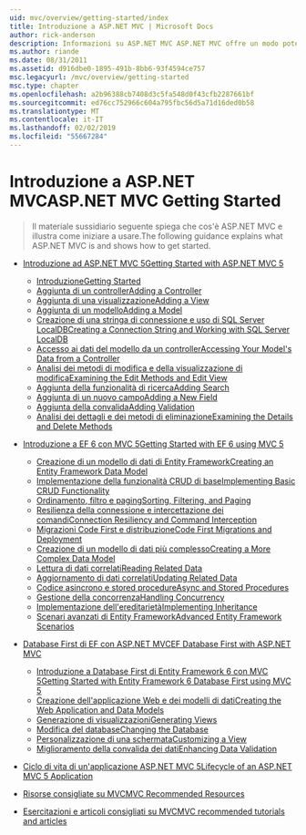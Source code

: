 ```yaml
---
uid: mvc/overview/getting-started/index
title: Introduzione a ASP.NET MVC | Microsoft Docs
author: rick-anderson
description: Informazioni su ASP.NET MVC ASP.NET MVC offre un modo potente, basato su modelli per creare siti Web dinamici che consente una netta separazione dei compiti e tale g...
ms.author: riande
ms.date: 08/31/2011
ms.assetid: d916dbe0-1895-491b-8bb6-93f4594ce757
msc.legacyurl: /mvc/overview/getting-started
msc.type: chapter
ms.openlocfilehash: a2b96388cb7408d3c5fa548d0f43cfb2287661bf
ms.sourcegitcommit: ed76cc752966c604a795fbc56d5a71d16ded0b58
ms.translationtype: MT
ms.contentlocale: it-IT
ms.lasthandoff: 02/02/2019
ms.locfileid: "55667284"
---
```

<a name="aspnet-mvc-getting-started"></a><span data-ttu-id="296a0-103">Introduzione a ASP.NET MVC</span><span class="sxs-lookup"><span data-stu-id="296a0-103">ASP.NET MVC Getting Started</span></span>
====================
> <span data-ttu-id="296a0-104">Il materiale sussidiario seguente spiega che cos'è ASP.NET MVC e illustra come iniziare a usare.</span><span class="sxs-lookup"><span data-stu-id="296a0-104">The following guidance explains what ASP.NET MVC is and shows how to get started.</span></span>


- [<span data-ttu-id="296a0-105">Introduzione ad ASP.NET MVC 5</span><span class="sxs-lookup"><span data-stu-id="296a0-105">Getting Started with ASP.NET MVC 5</span></span>](introduction/index.md)

    - [<span data-ttu-id="296a0-106">Introduzione</span><span class="sxs-lookup"><span data-stu-id="296a0-106">Getting Started</span></span>](introduction/getting-started.md)
    - [<span data-ttu-id="296a0-107">Aggiunta di un controller</span><span class="sxs-lookup"><span data-stu-id="296a0-107">Adding a Controller</span></span>](introduction/adding-a-controller.md)
    - [<span data-ttu-id="296a0-108">Aggiunta di una visualizzazione</span><span class="sxs-lookup"><span data-stu-id="296a0-108">Adding a View</span></span>](introduction/adding-a-view.md)
    - [<span data-ttu-id="296a0-109">Aggiunta di un modello</span><span class="sxs-lookup"><span data-stu-id="296a0-109">Adding a Model</span></span>](introduction/adding-a-model.md)
    - [<span data-ttu-id="296a0-110">Creazione di una stringa di connessione e uso di SQL Server LocalDB</span><span class="sxs-lookup"><span data-stu-id="296a0-110">Creating a Connection String and Working with SQL Server LocalDB</span></span>](introduction/creating-a-connection-string.md)
    - [<span data-ttu-id="296a0-111">Accesso ai dati del modello da un controller</span><span class="sxs-lookup"><span data-stu-id="296a0-111">Accessing Your Model's Data from a Controller</span></span>](introduction/accessing-your-models-data-from-a-controller.md)
    - [<span data-ttu-id="296a0-112">Analisi dei metodi di modifica e della visualizzazione di modifica</span><span class="sxs-lookup"><span data-stu-id="296a0-112">Examining the Edit Methods and Edit View</span></span>](introduction/examining-the-edit-methods-and-edit-view.md)
    - [<span data-ttu-id="296a0-113">Aggiunta della funzionalità di ricerca</span><span class="sxs-lookup"><span data-stu-id="296a0-113">Adding Search</span></span>](introduction/adding-search.md)
    - [<span data-ttu-id="296a0-114">Aggiunta di un nuovo campo</span><span class="sxs-lookup"><span data-stu-id="296a0-114">Adding a New Field</span></span>](introduction/adding-a-new-field.md)
    - [<span data-ttu-id="296a0-115">Aggiunta della convalida</span><span class="sxs-lookup"><span data-stu-id="296a0-115">Adding Validation</span></span>](introduction/adding-validation.md)
    - [<span data-ttu-id="296a0-116">Analisi dei dettagli e dei metodi di eliminazione</span><span class="sxs-lookup"><span data-stu-id="296a0-116">Examining the Details and Delete Methods</span></span>](introduction/examining-the-details-and-delete-methods.md)
- [<span data-ttu-id="296a0-117">Introduzione a EF 6 con MVC 5</span><span class="sxs-lookup"><span data-stu-id="296a0-117">Getting Started with EF 6 using MVC 5</span></span>](getting-started-with-ef-using-mvc/index.md)

    - [<span data-ttu-id="296a0-118">Creazione di un modello di dati di Entity Framework</span><span class="sxs-lookup"><span data-stu-id="296a0-118">Creating an Entity Framework Data Model</span></span>](getting-started-with-ef-using-mvc/creating-an-entity-framework-data-model-for-an-asp-net-mvc-application.md)
    - [<span data-ttu-id="296a0-119">Implementazione della funzionalità CRUD di base</span><span class="sxs-lookup"><span data-stu-id="296a0-119">Implementing Basic CRUD Functionality</span></span>](getting-started-with-ef-using-mvc/implementing-basic-crud-functionality-with-the-entity-framework-in-asp-net-mvc-application.md)
    - [<span data-ttu-id="296a0-120">Ordinamento, filtro e paging</span><span class="sxs-lookup"><span data-stu-id="296a0-120">Sorting, Filtering, and Paging</span></span>](getting-started-with-ef-using-mvc/sorting-filtering-and-paging-with-the-entity-framework-in-an-asp-net-mvc-application.md)
    - [<span data-ttu-id="296a0-121">Resilienza della connessione e intercettazione dei comandi</span><span class="sxs-lookup"><span data-stu-id="296a0-121">Connection Resiliency and Command Interception</span></span>](getting-started-with-ef-using-mvc/connection-resiliency-and-command-interception-with-the-entity-framework-in-an-asp-net-mvc-application.md)
    - [<span data-ttu-id="296a0-122">Migrazioni Code First e distribuzione</span><span class="sxs-lookup"><span data-stu-id="296a0-122">Code First Migrations and Deployment</span></span>](getting-started-with-ef-using-mvc/migrations-and-deployment-with-the-entity-framework-in-an-asp-net-mvc-application.md)
    - [<span data-ttu-id="296a0-123">Creazione di un modello di dati più complesso</span><span class="sxs-lookup"><span data-stu-id="296a0-123">Creating a More Complex Data Model</span></span>](getting-started-with-ef-using-mvc/creating-a-more-complex-data-model-for-an-asp-net-mvc-application.md)
    - [<span data-ttu-id="296a0-124">Lettura di dati correlati</span><span class="sxs-lookup"><span data-stu-id="296a0-124">Reading Related Data</span></span>](getting-started-with-ef-using-mvc/reading-related-data-with-the-entity-framework-in-an-asp-net-mvc-application.md)
    - [<span data-ttu-id="296a0-125">Aggiornamento di dati correlati</span><span class="sxs-lookup"><span data-stu-id="296a0-125">Updating Related Data</span></span>](getting-started-with-ef-using-mvc/updating-related-data-with-the-entity-framework-in-an-asp-net-mvc-application.md)
    - [<span data-ttu-id="296a0-126">Codice asincrono e stored procedure</span><span class="sxs-lookup"><span data-stu-id="296a0-126">Async and Stored Procedures</span></span>](getting-started-with-ef-using-mvc/async-and-stored-procedures-with-the-entity-framework-in-an-asp-net-mvc-application.md)
    - [<span data-ttu-id="296a0-127">Gestione della concorrenza</span><span class="sxs-lookup"><span data-stu-id="296a0-127">Handling Concurrency</span></span>](getting-started-with-ef-using-mvc/handling-concurrency-with-the-entity-framework-in-an-asp-net-mvc-application.md)
    - [<span data-ttu-id="296a0-128">Implementazione dell'ereditarietà</span><span class="sxs-lookup"><span data-stu-id="296a0-128">Implementing Inheritance</span></span>](getting-started-with-ef-using-mvc/implementing-inheritance-with-the-entity-framework-in-an-asp-net-mvc-application.md)
    - [<span data-ttu-id="296a0-129">Scenari avanzati di Entity Framework</span><span class="sxs-lookup"><span data-stu-id="296a0-129">Advanced Entity Framework Scenarios</span></span>](getting-started-with-ef-using-mvc/advanced-entity-framework-scenarios-for-an-mvc-web-application.md)
- [<span data-ttu-id="296a0-130">Database First di EF con ASP.NET MVC</span><span class="sxs-lookup"><span data-stu-id="296a0-130">EF Database First with ASP.NET MVC</span></span>](database-first-development/index.md)

    - [<span data-ttu-id="296a0-131">Introduzione a Database First di Entity Framework 6 con MVC 5</span><span class="sxs-lookup"><span data-stu-id="296a0-131">Getting Started with Entity Framework 6 Database First using MVC 5</span></span>](database-first-development/setting-up-database.md)
    - [<span data-ttu-id="296a0-132">Creazione dell'applicazione Web e dei modelli di dati</span><span class="sxs-lookup"><span data-stu-id="296a0-132">Creating the Web Application and Data Models</span></span>](database-first-development/creating-the-web-application.md)
    - [<span data-ttu-id="296a0-133">Generazione di visualizzazioni</span><span class="sxs-lookup"><span data-stu-id="296a0-133">Generating Views</span></span>](database-first-development/generating-views.md)
    - [<span data-ttu-id="296a0-134">Modifica del database</span><span class="sxs-lookup"><span data-stu-id="296a0-134">Changing the Database</span></span>](database-first-development/changing-the-database.md)
    - [<span data-ttu-id="296a0-135">Personalizzazione di una schermata</span><span class="sxs-lookup"><span data-stu-id="296a0-135">Customizing a View</span></span>](database-first-development/customizing-a-view.md)
    - [<span data-ttu-id="296a0-136">Miglioramento della convalida dei dati</span><span class="sxs-lookup"><span data-stu-id="296a0-136">Enhancing Data Validation</span></span>](database-first-development/enhancing-data-validation.md)
- [<span data-ttu-id="296a0-137">Ciclo di vita di un'applicazione ASP.NET MVC 5</span><span class="sxs-lookup"><span data-stu-id="296a0-137">Lifecycle of an ASP.NET MVC 5 Application</span></span>](lifecycle-of-an-aspnet-mvc-5-application.md)
- [<span data-ttu-id="296a0-138">Risorse consigliate su MVC</span><span class="sxs-lookup"><span data-stu-id="296a0-138">MVC Recommended Resources</span></span>](recommended-resources-for-mvc.md)
- [<span data-ttu-id="296a0-139">Esercitazioni e articoli consigliati su MVC</span><span class="sxs-lookup"><span data-stu-id="296a0-139">MVC recommended tutorials and articles</span></span>](mvc-learning-sequence.md)

